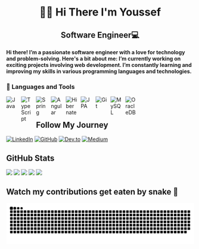 <h1 align="center">🎸😁 Hi There I'm Youssef</h1>
<h2 align="center">Software Engineer💻</h2>


<b>
Hi there! I’m a passionate software engineer with a love for technology and problem-solving. Here's a bit about me:
I’m currently working on exciting projects involving web development. I’m constantly learning and improving my skills in various programming languages and technologies.
</b>

<p align="left">

### 🧰 Languages and Tools
<img align="left" alt="Java" width="30px" style="padding-right:10px;" src="https://cdn.jsdelivr.net/gh/devicons/devicon/icons/java/java-original.svg" />
<img align="left" alt="TypeScript" width="30px" style="padding-right:10px;" src="https://cdn.jsdelivr.net/gh/devicons/devicon/icons/typescript/typescript-plain.svg" />
<img align="left" alt="Spring" width="30px" style="padding-right:10px;" src="https://cdn.jsdelivr.net/gh/devicons/devicon/icons/spring/spring-original.svg" />
<img align="left" alt="Angular" width="30px" style="padding-right:10px;" src="https://cdn.jsdelivr.net/gh/devicons/devicon/icons/angularjs/angularjs-plain.svg" />
<img align="left" alt="Hibernate" width="30px" style="padding-right:10px;" src="https://cdn.jsdelivr.net/gh/devicons/devicon/icons/hibernate/hibernate-plain.svg" />
<img align="left" alt="JPA" width="30px" style="padding-right:10px;" src="https://cdn.jsdelivr.net/gh/devicons/devicon/icons/jpa/jpa-plain.svg" />
<img align="left" alt="Git" width="30px" style="padding-right:10px;" src="https://cdn.jsdelivr.net/gh/devicons/devicon/icons/git/git-original.svg" />
<img align="left" alt="MySQL" width="30px" style="padding-right:10px;" src="https://www.mysql.com/common/logos/logo-mysql-170x115.png" />
<img align="left" alt="OracleDB" width="30px" style="padding-right:10px;" src="https://cdn.jsdelivr.net/gh/devicons/devicon/icons/oracle/oracle-original.svg" />

<br />
<br/>

## Follow My Journey
[![LinkedIn](https://img.shields.io/badge/LinkedIn-blue?logo=linkedin)](https://www.linkedin.com/in/youssefalboghdady99/)
[![GitHub](https://img.shields.io/badge/GitHub-000000?logo=github)](https://github.com/engJoe99)
[![Dev.to](https://img.shields.io/badge/Dev.to-000000?logo=dev.to)](https://dev.to/engJoe99)
[![Medium](https://img.shields.io/badge/Medium-12100E?logo=medium)](https://medium.com/@engJoe99)

<h2>GitHub Stats</h2>

![](http://github-profile-summary-cards.vercel.app/api/cards/profile-details?username=engJoe99&theme=aura_dark)
![](http://github-profile-summary-cards.vercel.app/api/cards/repos-per-language?username=engJoe99&theme=aura_dark)
![](http://github-profile-summary-cards.vercel.app/api/cards/most-commit-language?username=engJoe99&theme=aura_dark)
![](http://github-profile-summary-cards.vercel.app/api/cards/stats?username=engJoe99&theme=aura_dark)
![](http://github-profile-summary-cards.vercel.app/api/cards/productive-time?username=engJoe99&theme=aura_dark&utcOffset=8)

## Watch my contributions get eaten by snake 🐍

<!-- Contribution Snake -->
<picture>
  <source
    media="(prefers-color-scheme: dark)"
    srcset="https://raw.githubusercontent.com/platane/snk/output/github-contribution-grid-snake-dark.svg"
  />
  <source
    media="(prefers-color-scheme: light)"
    srcset="https://raw.githubusercontent.com/platane/snk/output/github-contribution-grid-snake.svg"
  />
  <img
    alt="github contribution grid snake animation"
    src="https://raw.githubusercontent.com/platane/snk/output/github-contribution-grid-snake.svg"
  />
</picture>
